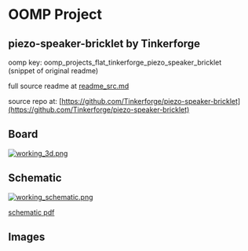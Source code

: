 # OOMP Project  
## piezo-speaker-bricklet  by Tinkerforge  
  
oomp key: oomp_projects_flat_tinkerforge_piezo_speaker_bricklet  
(snippet of original readme)  
  
  
  full source readme at [readme_src.md](readme_src.md)  
  
source repo at: [https://github.com/Tinkerforge/piezo-speaker-bricklet](https://github.com/Tinkerforge/piezo-speaker-bricklet)  
## Board  
  
[![working_3d.png](working_3d_600.png)](working_3d.png)  
## Schematic  
  
[![working_schematic.png](working_schematic_600.png)](working_schematic.png)  
  
[schematic pdf](working_schematic.pdf)  
## Images  

